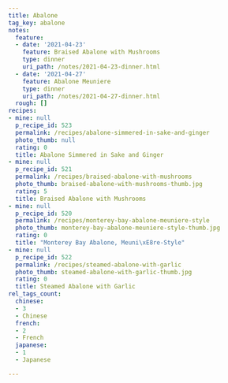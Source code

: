 ```yaml
---
title: Abalone
tag_key: abalone
notes:
  feature:
  - date: '2021-04-23'
    feature: Braised Abalone with Mushrooms
    type: dinner
    uri_path: /notes/2021-04-23-dinner.html
  - date: '2021-04-27'
    feature: Abalone Meuniere
    type: dinner
    uri_path: /notes/2021-04-27-dinner.html
  rough: []
recipes:
- mine: null
  p_recipe_id: 523
  permalink: /recipes/abalone-simmered-in-sake-and-ginger
  photo_thumb: null
  rating: 0
  title: Abalone Simmered in Sake and Ginger
- mine: null
  p_recipe_id: 521
  permalink: /recipes/braised-abalone-with-mushrooms
  photo_thumb: braised-abalone-with-mushrooms-thumb.jpg
  rating: 5
  title: Braised Abalone with Mushrooms
- mine: null
  p_recipe_id: 520
  permalink: /recipes/monterey-bay-abalone-meuniere-style
  photo_thumb: monterey-bay-abalone-meuniere-style-thumb.jpg
  rating: 0
  title: "Monterey Bay Abalone, Meuni\xE8re-Style"
- mine: null
  p_recipe_id: 522
  permalink: /recipes/steamed-abalone-with-garlic
  photo_thumb: steamed-abalone-with-garlic-thumb.jpg
  rating: 0
  title: Steamed Abalone with Garlic
rel_tags_count:
  chinese:
  - 3
  - Chinese
  french:
  - 2
  - French
  japanese:
  - 1
  - Japanese

---
```

